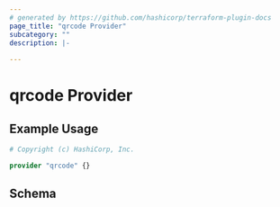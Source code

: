 ```yaml
---
# generated by https://github.com/hashicorp/terraform-plugin-docs
page_title: "qrcode Provider"
subcategory: ""
description: |-
  
---
```


# qrcode Provider



## Example Usage

```terraform
# Copyright (c) HashiCorp, Inc.

provider "qrcode" {}
```

<!-- schema generated by tfplugindocs -->
## Schema
